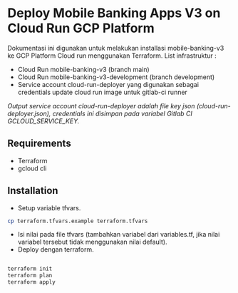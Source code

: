 # Deploy Mobile Banking Apps V3 on Cloud Run GCP Platform
Dokumentasi ini digunakan untuk melakukan installasi mobile-banking-v3 ke GCP Platform Cloud run menggunakan Terraform.
List infrastruktur :
- Cloud Run mobile-banking-v3 (branch main)
- Cloud Run mobile-banking-v3-development (branch development)
- Service account cloud-run-deployer yang digunakan sebagai credentials  update cloud run image untuk gitlab-ci runner

_Output service account cloud-run-deployer adalah file key json (cloud-run-deployer.json), credentials ini disimpan pada variabel Gitlab CI GCLOUD_SERVICE_KEY._

## Requirements
- Terraform
- gcloud cli

## Installation
- Setup variable tfvars.
```bash
cp terraform.tfvars.example terraform.tfvars
```
- Isi nilai pada file tfvars (tambahkan variabel dari variables.tf, jika nilai variabel tersebut tidak menggunakan nilai default).
- Deploy dengan terraform.

```bash

terraform init
terraform plan
terraform apply 
```



